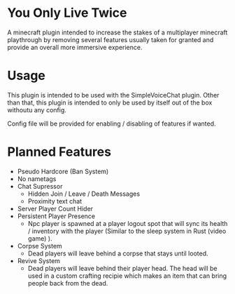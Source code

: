 # You Only Live Twice

A minecraft plugin intended to increase the stakes of a multiplayer minecraft playthrough by removing several features
usually taken for granted and provide an overall more immersive
experience.

# Usage

This plugin is intended to be used with the SimpleVoiceChat plugin. Other than that, this plugin is intended to only be
used by itself out of the box withoutu any config.

Config file will be provided for enabling / disabling of features if wanted.

# Planned Features

- Pseudo Hardcore (Ban System)
- No nametags
- Chat Supressor
    - Hidden Join / Leave / Death Messages
    - Proximity text chat
- Server Player Count Hider
- Persistent Player Presence
    - Npc player is spawned at a player logout spot that will sync its health / inventory with the player (Similar to
      the sleep system in Rust (video game) ).
- Corpse System
    - Dead players will leave behind a corpse that stays until looted.
- Revive System
    - Dead players will leave behind their player head. The head will be used in a custom crafting recipie which makes
      an item that can bring people back from the dead.